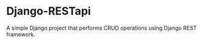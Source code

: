 # Django-RESTapi

A simple Django project that performs CRUD operations using Django REST framework.
